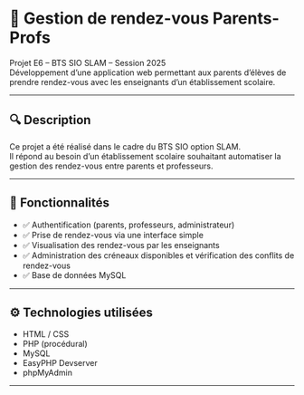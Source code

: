 # 📅 Gestion de rendez-vous Parents-Profs

Projet E6 – BTS SIO SLAM – Session 2025  
Développement d’une application web permettant aux parents d’élèves de prendre rendez-vous avec les enseignants d’un établissement scolaire.

---

## 🔍 Description

Ce projet a été réalisé dans le cadre du BTS SIO option SLAM.  
Il répond au besoin d’un établissement scolaire souhaitant automatiser la gestion des rendez-vous entre parents et professeurs.

---

## 🧠 Fonctionnalités

- ✅ Authentification (parents, professeurs, administrateur)
- ✅ Prise de rendez-vous via une interface simple
- ✅ Visualisation des rendez-vous par les enseignants
- ✅ Administration des créneaux disponibles et vérification des conflits de rendez-vous
- ✅ Base de données MySQL

---

## ⚙️ Technologies utilisées

- HTML / CSS
- PHP (procédural)
- MySQL
- EasyPHP Devserver
- phpMyAdmin

---

